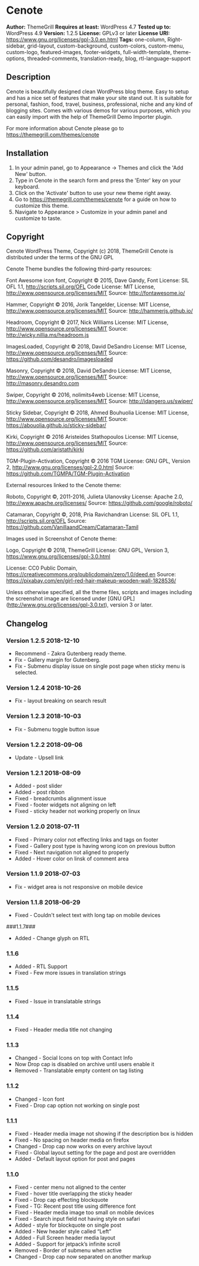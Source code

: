 # Cenote #
**Author:** ThemeGrill
**Requires at least:** WordPress 4.7
**Tested up to:** WordPress 4.9
**Version:** 1.2.5
**License:** GPLv3 or later
**License URI:** https://www.gnu.org/licenses/gpl-3.0.en.html
**Tags:** one-column, Right-sidebar, grid-layout, custom-background, custom-colors, custom-menu, custom-logo, featured-images, footer-widgets, full-width-template, theme-options, threaded-comments, translation-ready, blog, rtl-language-support

## Description ##
Cenote is beautifully designed clean WordPress blog theme. Easy to setup and has a nice set of features that make your site stand out. It is suitable for personal, fashion, food, travel, business, professional, niche and any kind of blogging sites. Comes with various demos for various purposes, which you can easily import with the help of ThemeGrill Demo Importer plugin.

For more information about Cenote please go to https://themegrill.com/themes/cenote

## Installation ##

1. In your admin panel, go to Appearance -> Themes and click the 'Add New' button.
2. Type in Cenote in the search form and press the 'Enter' key on your keyboard.
3. Click on the 'Activate' button to use your new theme right away.
4. Go to https://themegrill.com/themes/cenote for a guide on how to customize this theme.
5. Navigate to Appearance > Customize in your admin panel and customize to taste.

## Copyright ##

Cenote WordPress Theme, Copyright (c) 2018, ThemeGrill
Cenote is distributed under the terms of the GNU GPL

Cenote Theme bundles the following third-party resources:

Font Awesome icon font, Copyright © 2015, Dave Gandy,
Font License: SIL OFL 1.1, http://scripts.sil.org/OFL
Code License: MIT License, http://www.opensource.org/licenses/MIT
Source: http://fontawesome.io/

Hammer, Copyright © 2016, Jorik Tangelder,
License: MIT License, http://www.opensource.org/licenses/MIT
Source: http://hammerjs.github.io/

Headroom, Copyright © 2017, Nick Williams
License: MIT License, http://www.opensource.org/licenses/MIT
Source: http://wicky.nillia.ms/headroom.js

ImagesLoaded, Copyright © 2018, David DeSandro
License: MIT License, http://www.opensource.org/licenses/MIT
Source: https://github.com/desandro/imagesloaded

Masonry, Copyright © 2018, David DeSandro
License: MIT License, http://www.opensource.org/licenses/MIT
Source: http://masonry.desandro.com

Swiper, Copyright © 2016, nolimits4web
License: MIT License, http://www.opensource.org/licenses/MIT
Source: http://idangero.us/swiper/

Sticky Sidebar, Copyright © 2018, Ahmed Bouhuolia
License: MIT License, http://www.opensource.org/licenses/MIT
Source: https://abouolia.github.io/sticky-sidebar/

Kirki, Copyright © 2016 Aristeides Stathopoulos
License: MIT License, http://www.opensource.org/licenses/MIT
Source: https://github.com/aristath/kirki

TGM-Plugin-Activation, Copyright © 2016 TGM
License: GNU GPL, Version 2, http://www.gnu.org/licenses/gpl-2.0.html
Source: https://github.com/TGMPA/TGM-Plugin-Activation

External resources linked to the Cenote theme:

Roboto, Copyright ©, 2011-2016, Julieta Ulanovsky
License: Apache 2.0,  http://www.apache.org/licenses/
Source: https://github.com/google/roboto/

Catamaran, Copyright ©, 2018, Pria Ravichandran
License: SIL OFL 1.1, http://scripts.sil.org/OFL
Source: https://github.com/VanillaandCream/Catamaran-Tamil


Images used in Screenshot of Cenote theme:

Logo, Copyright © 2018, ThemeGrill
License: GNU GPL, Version 3, https://www.gnu.org/licenses/gpl-3.0.html

License: CC0 Public Domain, https://creativecommons.org/publicdomain/zero/1.0/deed.en
Source: https://pixabay.com/en/girl-red-hair-makeup-wooden-wall-1828536/

Unless otherwise specified, all the theme files, scripts and images including the screenshot image are licensed under [GNU GPL] (http://www.gnu.org/licenses/gpl-3.0.txt), version 3 or later.

## Changelog ##
### Version 1.2.5 2018-12-10 ###
* Recommend - Zakra Gutenberg ready theme.
* Fix - Gallery margin for Gutenberg.
* Fix - Submenu display issue on single post page when sticky menu is selected.

### Version 1.2.4 2018-10-26 ###
* Fix - layout breaking on search result

### Version 1.2.3 2018-10-03 ###
* Fix - Submenu toggle button issue

### Version 1.2.2 2018-09-06 ###
* Update - Upsell link

### Version 1.2.1 2018-08-09 ###
* Added - post slider
* Added - post ribbon
* Fixed - breadcrumbs alignment issue
* Fixed - footer widgets not aligning on left
* Fixed - sticky header not working properly on linux

### Version 1.2.0 2018-07-11 ###
* Fixed - Primary color not effecting links and tags on footer
* Fixed - Gallery post type is having wrong icon on previous button
* Fixed - Next navigation not aligned to properly
* Added - Hover color on linsk of comment area

### Version 1.1.9 2018-07-03 ###
* Fix - widget area is not responsive on mobile device

### Version 1.1.8 2018-06-29 ###
* Fixed - Couldn't select text with long tap on mobile devices

###1.1.7###
* Added - Change glyph on RTL

### 1.1.6 ###
* Added - RTL Support
* Fixed - Few more issues in translation strings

### 1.1.5 ###
* Fixed - Issue in translatable strings

### 1.1.4 ###
* Fixed - Header media title not changing

### 1.1.3 ###
* Changed - Social Icons on top with Contact Info
* Now Drop cap is disabled on archive until users enable it
* Removed - Translatable empty content on tag listing

### 1.1.2 ###
* Changed - Icon font
* Fixed - Drop cap option not working on single post

### 1.1.1 ###
* Fixed - Header media image not showing if the description box is hidden
* Fixed - No spacing on header media on firefox
* Changed - Drop cap now works on every archive layout
* Fixed - Global layout setting for the page and post are overridden
* Added - Default layout option for post and pages

### 1.1.0 ###
* Fixed - center menu not aligned to the center
* Fixed - hover title overlapping the sticky header
* Fixed - Drop cap effecting blockquote
* Fixed - TG: Recent post title using difference font
* Fixed - Header media image too small on mobile devices
* Fixed - Search input field not having style on safari
* Added - style for blockquote on single post
* Added - New header style called “Left”
* Added - Full Screen header media layout
* Added - Support for jetpack’s infinite scroll
* Removed - Border of submenu when active
* Changed - Drop cap now separated on another markup
